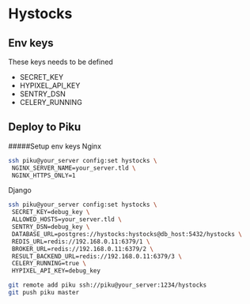 # Hystocks

## Env keys

These keys needs to be defined
 - SECRET_KEY
 - HYPIXEL_API_KEY
 - SENTRY_DSN
 - CELERY_RUNNING

## Deploy to Piku

#####Setup env keys
Nginx
```bash
ssh piku@your_server config:set hystocks \
 NGINX_SERVER_NAME=your_server.tld \
 NGINX_HTTPS_ONLY=1
```

Django
```bash
ssh piku@your_server config:set hystocks \
 SECRET_KEY=debug_key \
 ALLOWED_HOSTS=your_server.tld \
 SENTRY_DSN=debug_key \
 DATABASE_URL=postgres://hystocks:hystocks@db_host:5432/hystocks \
 REDIS_URL=redis://192.168.0.11:6379/1 \
 BROKER_URL=redis://192.168.0.11:6379/2 \
 RESULT_BACKEND_URL=redis://192.168.0.11:6379/3 \
 CELERY_RUNNING=true \
 HYPIXEL_API_KEY=debug_key
```

```bash
git remote add piku ssh://piku@your_server:1234/hystocks
git push piku master
```
